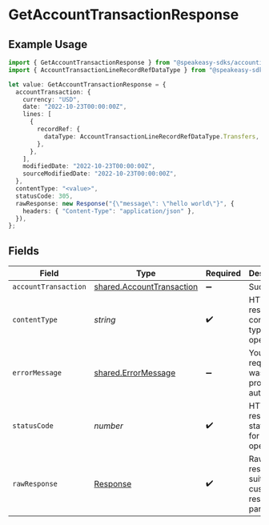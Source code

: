 # GetAccountTransactionResponse

## Example Usage

```typescript
import { GetAccountTransactionResponse } from "@speakeasy-sdks/accounting/sdk/models/operations";
import { AccountTransactionLineRecordRefDataType } from "@speakeasy-sdks/accounting/sdk/models/shared";

let value: GetAccountTransactionResponse = {
  accountTransaction: {
    currency: "USD",
    date: "2022-10-23T00:00:00Z",
    lines: [
      {
        recordRef: {
          dataType: AccountTransactionLineRecordRefDataType.Transfers,
        },
      },
    ],
    modifiedDate: "2022-10-23T00:00:00Z",
    sourceModifiedDate: "2022-10-23T00:00:00Z",
  },
  contentType: "<value>",
  statusCode: 305,
  rawResponse: new Response("{\"message\": \"hello world\"}", {
    headers: { "Content-Type": "application/json" },
  }),
};
```

## Fields

| Field                                                                         | Type                                                                          | Required                                                                      | Description                                                                   |
| ----------------------------------------------------------------------------- | ----------------------------------------------------------------------------- | ----------------------------------------------------------------------------- | ----------------------------------------------------------------------------- |
| `accountTransaction`                                                          | [shared.AccountTransaction](../../../sdk/models/shared/accounttransaction.md) | :heavy_minus_sign:                                                            | Success                                                                       |
| `contentType`                                                                 | *string*                                                                      | :heavy_check_mark:                                                            | HTTP response content type for this operation                                 |
| `errorMessage`                                                                | [shared.ErrorMessage](../../../sdk/models/shared/errormessage.md)             | :heavy_minus_sign:                                                            | Your API request was not properly authorized.                                 |
| `statusCode`                                                                  | *number*                                                                      | :heavy_check_mark:                                                            | HTTP response status code for this operation                                  |
| `rawResponse`                                                                 | [Response](https://developer.mozilla.org/en-US/docs/Web/API/Response)         | :heavy_check_mark:                                                            | Raw HTTP response; suitable for custom response parsing                       |